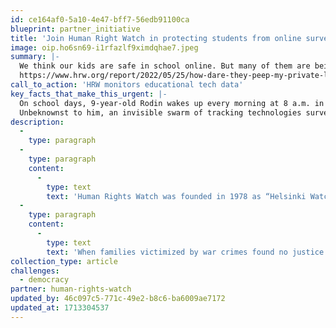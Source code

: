 ```yaml
---
id: ce164af0-5a10-4e47-bff7-56edb91100ca
blueprint: partner_initiative
title: 'Join Human Right Watch in protecting students from online surveillance.'
image: oip.ho6sn69-i1rfazlf9ximdqhae7.jpeg
summary: |-
  We think our kids are safe in school online. But many of them are being surveilled, and parents have often been kept in the dark. Kids are priceless, not products.
  https://www.hrw.org/report/2022/05/25/how-dare-they-peep-my-private-life/childrens-rights-violations-governments
call_to_action: 'HRW monitors educational tech data'
key_facts_that_make_this_urgent: |-
  On school days, 9-year-old Rodin wakes up every morning at 8 a.m. in Istanbul, Turkey. 
  Unbeknownst to him, an invisible swarm of tracking technologies surveil his online interactions throughout his day. Within milliseconds of Rodin logging into class in the morning, his school’s online learning platform begins tracking his physical location. The virtual whiteboard passes along information about his doodling habits to advertising technology (AdTech). When Rodin’s math class is over, trackers follow him outside of his virtual classroom and to the different apps and sites he visits across the internet. The social media platform he uses to post his homework silently accesses his phone’s contact list and downloads personal details about his family and friends. Sophisticated algorithms review this trove of data, enough to piece together an intimate portrait of Rodin in order to figure out how he might be easily influenced.
description:
  -
    type: paragraph
  -
    type: paragraph
    content:
      -
        type: text
        text: 'Human Rights Watch was founded in 1978 as “Helsinki Watch,” when we began investigating rights abuses in countries that signed the Helsinki Accords, most notably those behind the Iron Curtain. Since then, our work has expanded to five continents. We investigated massacres and even genocides, along with government take-overs of media and the baseless arrests of activists and political opposition figures. At the same time, we expanded our work to address abuses against those likely to face discrimination, including women, LGBT people, and people with disabilities. '
  -
    type: paragraph
    content:
      -
        type: text
        text: 'When families victimized by war crimes found no justice at home, we championed international justice and international courts. While we rely on in-person interviews, our research methods have also changed with the times, and today we use satellite imagery to track the destruction of villages and city blocks, and we mine big data for patterns in arrest rates or the deportation of immigrants. Everything we do circles back to our commitment to justice, dignity, compassion, and equality.'
collection_type: article
challenges:
  - democracy
partner: human-rights-watch
updated_by: 46c097c5-771c-49e2-b8c6-ba6009ae7172
updated_at: 1713304537
---
```

